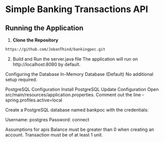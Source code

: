 # Simple Banking Transactions API

## Running the Application

1. **Clone the Repository**

```bash
https://github.com/JobanThind/bankingpoc.git
```

2. Build and Run the server.java file
The application will run on http://localhost:8080 by default.

Configuring the Database
In-Memory Database (Default)
No additional setup required.

PostgreSQL Configuration
Install PostgreSQL
Update Configuration
Open src/main/resources/application.properties.
Comment out the  line - spring.profiles.active=local

Create a PostgreSQL database named bankpoc with the credentials:

Username: postgres
Password: connect


Assumptions for apis
Balance must be greater than 0 when creating an account.
Transaction must be of at least 1 unit.
